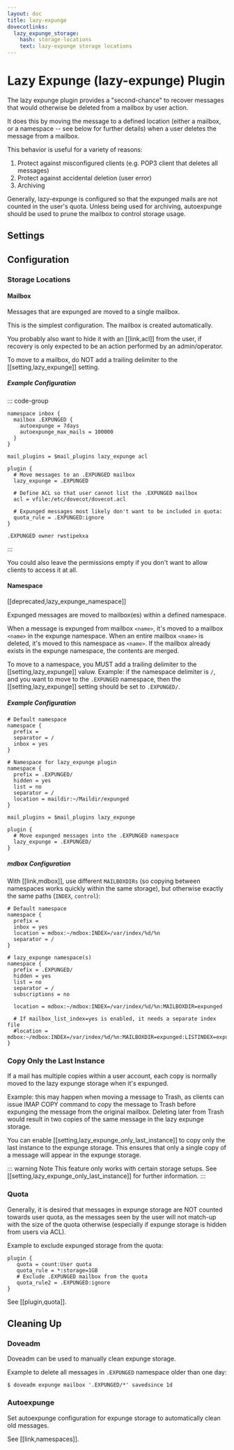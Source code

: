 ```yaml
---
layout: doc
title: lazy-expunge
dovecotlinks:
  lazy_expunge_storage:
    hash: storage-locations
    text: lazy-expunge storage locations
---
```


# Lazy Expunge (lazy-expunge) Plugin

The lazy expunge plugin provides a "second-chance" to recover messages that
would otherwise be deleted from a mailbox by user action.

It does this by moving the message to a defined location (either a mailbox, or
a namespace -- see below for further details) when a user deletes the message
from a mailbox.

This behavior is useful for a variety of reasons:

1. Protect against misconfigured clients (e.g. POP3 client that deletes all
   messages)
2. Protect against accidental deletion (user error)
3. Archiving

Generally, lazy-expunge is configured so that the expunged mails are not
counted in the user's quota.  Unless being used for archiving, autoexpunge
should be used to prune the mailbox to control storage usage.

## Settings

<SettingsComponent plugin="lazy-expunge" />

## Configuration

### Storage Locations

#### Mailbox

Messages that are expunged are moved to a single mailbox.

This is the simplest configuration. The mailbox is created automatically.

You probably also want to hide it with an [[link,acl]] from the user, if
recovery is only expected to be an action performed by an admin/operator.

To move to a mailbox, do NOT add a trailing delimiter to the
[[setting,lazy_expunge]] setting.

##### Example Configuration

::: code-group

```[dovecot.conf]
namespace inbox {
  mailbox .EXPUNGED {
    autoexpunge = 7days
    autoexpunge_max_mails = 100000
  }
}

mail_plugins = $mail_plugins lazy_expunge acl

plugin {
  # Move messages to an .EXPUNGED mailbox
  lazy_expunge = .EXPUNGED

  # Define ACL so that user cannot list the .EXPUNGED mailbox
  acl = vfile:/etc/dovecot/dovecot.acl

  # Expunged messages most likely don't want to be included in quota:
  quota_rule = .EXPUNGED:ignore
}
```

```[/etc/dovecot/dovecot.acl]
.EXPUNGED owner rwstipekxa
```

:::

You could also leave the permissions empty if you don't want to allow clients
to access it at all.

#### Namespace

[[deprecated,lazy_expunge_namespace]]

Expunged messages are moved to mailbox(es) within a defined namespace.

When a message is expunged from mailbox `<name>`, it's moved to a mailbox
`<name>` in the expunge namespace. When an entire mailbox `<name>` is
deleted, it's moved to this namespace as `<name>`. If the mailbox already
exists in the expunge namespace, the contents are merged.

To move to a namespace, you MUST add a trailing delimiter to the
[[setting,lazy_expunge]] valuw.  Example: if the namespace delimiter is `/`,
and you want to move to the `.EXPUNGED` namespace, then the
[[setting,lazy_expunge]] setting should be set to `.EXPUNGED/`.

##### Example Configuration

```[dovecot.conf]
# Default namespace
namespace {
  prefix =
  separator = /
  inbox = yes
}

# Namespace for lazy_expunge plugin
namespace {
  prefix = .EXPUNGED/
  hidden = yes
  list = no
  separator = /
  location = maildir:~/Maildir/expunged
}

mail_plugins = $mail_plugins lazy_expunge

plugin {
  # Move expunged messages into the .EXPUNGED namespace
  lazy_expunge = .EXPUNGED/
}
```

##### mdbox Configuration

With [[link,mdbox]], use different `MAILBOXDIRs` (so copying between namespaces
works quickly within the same storage), but otherwise exactly the same
paths (`INDEX`, `control`):

```[dovecot.conf]
# Default namespace
namespace {
  prefix =
  inbox = yes
  location = mdbox:~/mdbox:INDEX=/var/index/%d/%n
  separator = /
}

# lazy_expunge namespace(s)
namespace {
  prefix = .EXPUNGED/
  hidden = yes
  list = no
  separator = /
  subscriptions = no

  location = mdbox:~/mdbox:INDEX=/var/index/%d/%n:MAILBOXDIR=expunged

  # If mailbox_list_index=yes is enabled, it needs a separate index file
  #location = mdbox:~/mdbox:INDEX=/var/index/%d/%n:MAILBOXDIR=expunged:LISTINDEX=expunged.list.index
}
```

### Copy Only the Last Instance

If a mail has multiple copies within a user account, each copy is normally
moved to the lazy expunge storage when it's expunged.

Example: this may happen when moving a message to Trash, as clients can issue
IMAP COPY command to copy the message to Trash before expunging the message
from the original mailbox.  Deleting later from Trash would result in two
copies of the same message in the lazy expunge storage.

You can enable [[setting,lazy_expunge_only_last_instance]] to copy
only the last instance to the expunge storage. This ensures that only a single
copy of a message will appear in the expunge storage.

::: warning Note
This feature only works with certain storage setups. See
[[setting,lazy_expunge_only_last_instance]] for further information.
:::

### Quota

Generally, it is desired that messages in expunge storage are NOT
counted towards user quota, as the messages seen by the user will not
match-up with the size of the quota otherwise (especially if expunge storage
is hidden from users via ACL).

Example to exclude expunged storage from the quota:

```[dovecot.conf]
plugin {
   quota = count:User quota
   quota_rule = *:storage=1GB
   # Exclude .EXPUNGED mailbox from the quota
   quota_rule2 = .EXPUNGED:ignore
}
```

See [[plugin,quota]].

## Cleaning Up

### Doveadm

Doveadm can be used to manually clean expunge storage.

Example to delete all messages in `.EXPUNGED` namespace older than one day:

```console
$ doveadm expunge mailbox '.EXPUNGED/*' savedsince 1d
```

### Autoexpunge

Set autoexpunge configuration for expunge storage to automatically clean
old messages.

See [[link,namespaces]].
